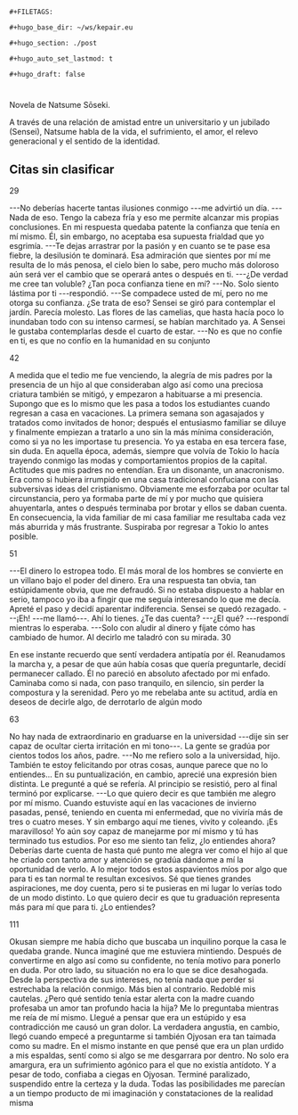 ```{=org}
#+FILETAGS: 
```
```{=org}
#+hugo_base_dir: ~/ws/kepair.eu
```
```{=org}
#+hugo_section: ./post
```
```{=org}
#+hugo_auto_set_lastmod: t
```
```{=org}
#+hugo_draft: false
```
# 

Novela de Natsume Sōseki.

A través de una relación de amistad entre un universitario y un jubilado
(Sensei), Natsume habla de la vida, el sufrimiento, el amor, el relevo
generacional y el sentido de la identidad.

## Citas sin clasificar

29

---No deberías hacerte tantas ilusiones conmigo ---me advirtió un día.
---Nada de eso. Tengo la cabeza fría y eso me permite alcanzar mis
propias conclusiones. En mi respuesta quedaba patente la confianza que
tenía en mí mismo. Él, sin embargo, no aceptaba esa supuesta frialdad
que yo esgrimía. ---Te dejas arrastrar por la pasión y en cuanto se te
pase esa fiebre, la desilusión te dominará. Esa admiración que sientes
por mí me resulta de lo más penosa, el cielo bien lo sabe, pero mucho
más doloroso aún será ver el cambio que se operará antes o después en
ti. ---¿De verdad me cree tan voluble? ¿Tan poca confianza tiene en mí?
---No. Solo siento lástima por ti ---respondió. ---Se compadece usted de
mí, pero no me otorga su confianza. ¿Se trata de eso? Sensei se giró
para contemplar el jardín. Parecía molesto. Las flores de las camelias,
que hasta hacía poco lo inundaban todo con su intenso carmesí, se habían
marchitado ya. A Sensei le gustaba contemplarlas desde el cuarto de
estar. ---No es que no confíe en ti, es que no confío en la humanidad en
su conjunto

42

A medida que el tedio me fue venciendo, la alegría de mis padres por la
presencia de un hijo al que consideraban algo así como una preciosa
criatura también se mitigó, y empezaron a habituarse a mi presencia.
Supongo que es lo mismo que les pasa a todos los estudiantes cuando
regresan a casa en vacaciones. La primera semana son agasajados y
tratados como invitados de honor; después el entusiasmo familiar se
diluye y finalmente empiezan a tratarlo a uno sin la más mínima
consideración, como si ya no les importase tu presencia. Yo ya estaba en
esa tercera fase, sin duda. En aquella época, además, siempre que volvía
de Tokio lo hacía trayendo conmigo las modas y comportamientos propios
de la capital. Actitudes que mis padres no entendían. Era un disonante,
un anacronismo. Era como si hubiera irrumpido en una casa tradicional
confuciana con las subversivas ideas del cristianismo. Obviamente me
esforzaba por ocultar tal circunstancia, pero ya formaba parte de mí y
por mucho que quisiera ahuyentarla, antes o después terminaba por brotar
y ellos se daban cuenta. En consecuencia, la vida familiar de mi casa
familiar me resultaba cada vez más aburrida y más frustrante. Suspiraba
por regresar a Tokio lo antes posible.

51

---El dinero lo estropea todo. El más moral de los hombres se convierte
en un villano bajo el poder del dinero. Era una respuesta tan obvia, tan
estúpidamente obvia, que me defraudó. Si no estaba dispuesto a hablar en
serio, tampoco yo iba a fingir que me seguía interesando lo que me
decía. Apreté el paso y decidí aparentar indiferencia. Sensei se quedó
rezagado. ---¡Eh! ---me llamó---. Ahí lo tienes. ¿Te das cuenta? ---¿El
qué? ---respondí mientras lo esperaba. ---Solo con aludir al dinero y
fíjate cómo has cambiado de humor. Al decirlo me taladró con su mirada.
30

En ese instante recuerdo que sentí verdadera antipatía por él.
Reanudamos la marcha y, a pesar de que aún había cosas que quería
preguntarle, decidí permanecer callado. Él no pareció en absoluto
afectado por mi enfado. Caminaba como si nada, con paso tranquilo, en
silencio, sin perder la compostura y la serenidad. Pero yo me rebelaba
ante su actitud, ardía en deseos de decirle algo, de derrotarlo de algún
modo

63

No hay nada de extraordinario en graduarse en la universidad ---dije sin
ser capaz de ocultar cierta irritación en mi tono---. La gente se gradúa
por cientos todos los años, padre. ---No me refiero solo a la
universidad, hijo. También te estoy felicitando por otras cosas, aunque
parece que no lo entiendes... En su puntualización, en cambio, aprecié
una expresión bien distinta. Le pregunté a qué se refería. Al principio
se resistió, pero al final terminó por explicarse. ---Lo que quiero
decir es que también me alegro por mí mismo. Cuando estuviste aquí en
las vacaciones de invierno pasadas, pensé, teniendo en cuenta mi
enfermedad, que no viviría más de tres o cuatro meses. Y sin embargo
aquí me tienes, vivito y coleando. ¡Es maravilloso! Yo aún soy capaz de
manejarme por mí mismo y tú has terminado tus estudios. Por eso me
siento tan feliz, ¿lo entiendes ahora? Deberías darte cuenta de hasta
qué punto me alegra ver como el hijo al que he criado con tanto amor y
atención se gradúa dándome a mí la oportunidad de verlo. A lo mejor
todos estos aspavientos míos por algo que para ti es tan normal te
resultan excesivos. Sé que tienes grandes aspiraciones, me doy cuenta,
pero si te pusieras en mi lugar lo verías todo de un modo distinto. Lo
que quiero decir es que tu graduación representa más para mí que para
ti. ¿Lo entiendes?

111

Okusan siempre me había dicho que buscaba un inquilino porque la casa le
quedaba grande. Nunca imaginé que me estuviera mintiendo. Después de
convertirme en algo así como su confidente, no tenía motivo para ponerlo
en duda. Por otro lado, su situación no era lo que se dice desahogada.
Desde la perspectiva de sus intereses, no tenía nada que perder si
estrechaba la relación conmigo. Más bien al contrario. Redoblé mis
cautelas. ¿Pero qué sentido tenía estar alerta con la madre cuando
profesaba un amor tan profundo hacia la hija? Me lo preguntaba mientras
me reía de mí mismo. Llegué a pensar que era un estúpido y esa
contradicción me causó un gran dolor. La verdadera angustia, en cambio,
llegó cuando empecé a preguntarme si también Ojyosan era tan taimada
como su madre. En el mismo instante en que pensé que era un plan urdido
a mis espaldas, sentí como si algo se me desgarrara por dentro. No solo
era amargura, era un sufrimiento agónico para el que no existía
antídoto. Y a pesar de todo, confiaba a ciegas en Ojyosan. Terminé
paralizado, suspendido entre la certeza y la duda. Todas las
posibilidades me parecían a un tiempo producto de mi imaginación y
constataciones de la realidad misma
